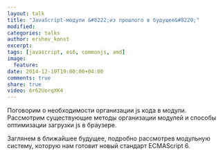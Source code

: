 ```yaml
---
layout: talk
title: "JavaScript-модули &#8222;из прошлого в будущее&#8220;"
modified:
categories: talks
author: ershov_konst
excerpt:
tags: [javascript, es6, commonjs, amd]
image:
  feature:
date: 2014-12-10T19:00:00+04:00
comments: true
share: true
video: 6r62UorqXK4
---
```


Поговорим о необходимости организации js кода в модули.
Рассмотрим существующие методы организации модулей и способы оптимизации загрузки js в браузере.

Заглянем в ближайшее будущее, подробно рассмотрев модульную систему, которую нам готовит новый стандарт ECMAScript 6.
